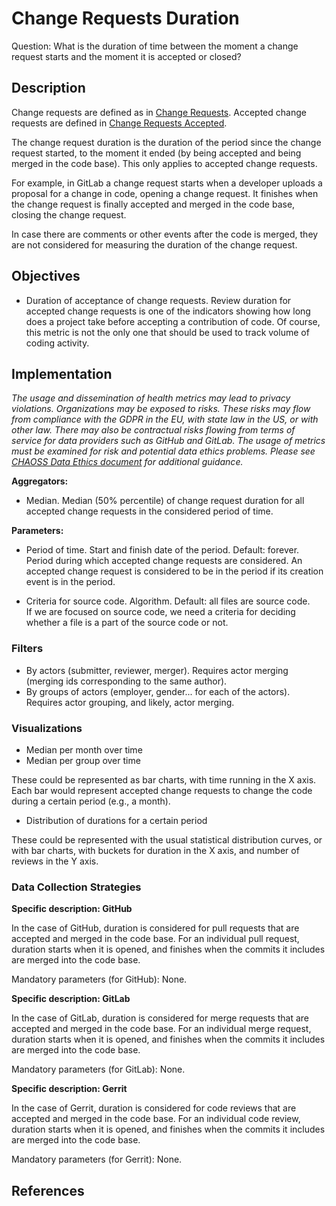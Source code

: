 # Change Requests Duration

Question: What is the duration of time between the moment a change request starts and the moment it is accepted or closed?

## Description

Change requests are defined as in [Change Requests](https://chaoss.community/metric-change-requests/).
Accepted change requests are defined in [Change Requests Accepted](https://chaoss.community/metric-change-requests-accepted/).

The change request duration is the duration of the period since the
change request started, to the moment it ended (by being accepted
and being merged in the code base).
This only applies to accepted change requests.

For example, in GitLab a change request starts when a developer
uploads a proposal for a change in code, opening a change request.
It finishes when the change request is finally accepted and merged
in the code base, closing the change request.

In case there are comments or other events after the code is
merged, they are not considered for measuring the duration of
the change request.


## Objectives

* Duration of acceptance of change requests.
    Review duration for accepted change requests is one of the indicators
    showing how long does a project take before accepting
    a contribution of code.
    Of course, this metric is not the only one that should be
    used to track volume of coding activity.


## Implementation
*The usage and dissemination of health metrics may lead to privacy violations. Organizations may be exposed to risks. These risks may flow from compliance with the GDPR in the EU, with state law in the US, or with other law. There may also be contractual risks flowing from terms of service for data providers such as GitHub and GitLab. The usage of metrics must be examined for risk and potential data ethics problems. Please see [CHAOSS Data Ethics document](https://github.com/chaoss/community/blob/main/data-use-statement.md) for additional guidance.*

**Aggregators:**
* Median. Median (50% percentile) of change request duration for all
  accepted change requests in the considered period of time.

**Parameters:**
* Period of time. Start and finish date of the period. Default: forever.  
    Period during which accepted change requests are considered.
    An accepted change request is considered to be in the period if
    its creation event is in the period.

* Criteria for source code. Algorithm. Default: all files are source code.  
    If we are focused on source code, we need a criteria for deciding
    whether a file is a part of the source code or not.

### Filters

* By actors (submitter, reviewer, merger). Requires actor merging
(merging ids corresponding to the same author).
* By groups of actors (employer, gender... for each of the actors).
Requires actor grouping, and likely, actor merging.


### Visualizations

* Median per month over time
* Median per group over time

These could be represented as bar charts, with time running in the X axis.
Each bar would represent accepted change requests to change the code
during a certain period (e.g., a month).

* Distribution of durations for a certain period

These could be represented with the usual statistical distribution
curves, or with bar charts, with buckets for duration in the
X axis, and number of reviews in the Y axis.


### Data Collection Strategies

**Specific description: GitHub**

In the case of GitHub, duration is considered for
pull requests that are accepted and merged in the code base.
For an individual pull request, duration starts when it
is opened, and finishes when the commits it includes
are merged into the code base.

Mandatory parameters (for GitHub): None.

**Specific description: GitLab**

In the case of GitLab, duration is considered for
merge requests that are accepted and merged in the code base.
For an individual merge request, duration starts when it
is opened, and finishes when the commits it includes
are merged into the code base.

Mandatory parameters (for GitLab): None.

**Specific description: Gerrit**

In the case of Gerrit, duration is considered for
code reviews that are accepted and merged in the code base.
For an individual code review, duration starts when it is opened,
and finishes when the commits it includes
are merged into the code base.

Mandatory parameters (for Gerrit): None.

## References
